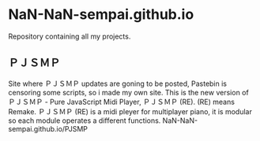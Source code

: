 # NaN-NaN-sempai.github.io
Repository containing all my projects.

## ＰＪＳＭＰ
Site where ＰＪＳＭＰ updates are goning to be posted, Pastebin is censoring some scripts, so i made my own site.
This is the new version of ＰＪＳＭＰ - Pure JavaScript Midi Player, ＰＪＳＭＰ (RE).
(RE) means Remake.
ＰＪＳＭＰ (RE) is a midi pleyer for multiplayer piano, it is modular so each module operates a different functions.
NaN-NaN-sempai.github.io/PJSMP
